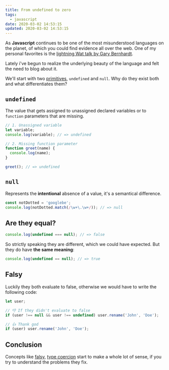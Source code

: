 ```yaml
---
title: From undefined to zero
tags:
  - javascript
date: 2020-03-02 14:53:15
updated: 2020-03-02 14:53:15
---
```



As **Javascript** continues to be one of the most misunderstood languages on the planet, of which you could find evidence all over the web. One of my personal favorites is the [lightning Wat talk by Gary Bernhardt](https://www.destroyallsoftware.com/talks/wat).

Lately i've begun to realize the underlying beauty of the language and felt the need to blog about it.

We'll start with two [primitives](https://developer.mozilla.org/en-US/docs/Glossary/Primitive), `undefined` and `null`. Why do they exist both and what differentiates them?

## `undefined`

The value that gets assigned to unassigned declared variables or to `function` parameters that are missing.

```js
// 1. Unassigned variable
let variable;
console.log(variable); // => undefined

// 2. Missing function parameter
function greet(name) {
  console.log(name);
}

greet(); // => undefined
```

## `null`

Represents the **intentional** absence of a value, it's a semantical difference.

```js
const notDotted = 'googlebe';
console.log(notDotted.match(/\w+\.\w+/)); // => null
```

## Are they equal?

```js
console.log(undefined === null); // => false
```

So strictly speaking they are different, which we could have expected. But they do have **the same meaning**:

```js
console.log(undefined == null); // => true
```

## Falsy

Luckily they both evaluate to false, otherwise we would have to write the following code:

```js
let user;

// 👎 If they didn't evaluate to false
if (user !== null && user !== undefined) user.rename('John', 'Doe');

// 👍 Thank god
if (user) user.rename('John', 'Doe');
```

## Conclusion

Concepts like [falsy](https://developer.mozilla.org/nl/docs/Glossary/Falsy), [type coercion](https://developer.mozilla.org/nl/docs/Glossary/Type_coercion) start to make a whole lot of sense, if you try to understand the problems they fix.
